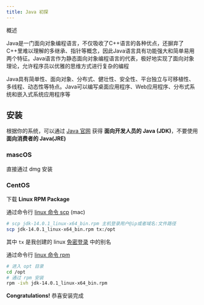 ```yaml
---
title: Java 初探
---
```


概述

Java是一门面向对象编程语言，不仅吸收了C++语言的各种优点，还摒弃了C++里难以理解的多继承、指针等概念，因此Java语言具有功能强大和简单易用两个特征。Java语言作为静态面向对象编程语言的代表，极好地实现了面向对象理论，允许程序员以优雅的思维方式进行复杂的编程

Java具有简单性、面向对象、分布式、健壮性、安全性、平台独立与可移植性、多线程、动态性等特点。Java可以编写桌面应用程序、Web应用程序、分布式系统和嵌入式系统应用程序等

## 安装

根据你的系统，可以通过 [Java 官网](https://www.oracle.com/cn/downloads/) 获得 **面向开发人员的 Java (JDK)**，不要使用 **面向消费者的 Java(JRE)**

### mascOS

直接通过 dmg 安装

### CentOS

下载 **Linux RPM Package**

通过命令行 [linux 命令 scp](/linux/linux.md#scp) (mac)

```bash
# scp jdk-14.0.1_linux-x64_bin.rpm 主机登录用户@ip或者域名:文件路径
scp jdk-14.0.1_linux-x64_bin.rpm tx:/opt
```

其中 `tx` 是我创建的 linux [免密登录](linux/linux_deploy.md#免密登录) 中的别名

通过命令行 [linux 命令 rpm](linux/linux.md#rpm)

```bash
# 进入 opt 目录
cd /opt
# 通过 rpm 安装
rpm -ivh jdk-14.0.1_linux-x64_bin.rpm
```

**Congratulations!** 恭喜安装完成
